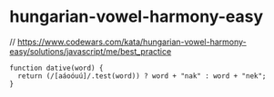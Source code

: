 # hungarian-vowel-harmony-easy
// https://www.codewars.com/kata/hungarian-vowel-harmony-easy/solutions/javascript/me/best_practice


```
function dative(word) {
  return (/[aáoóuú]/.test(word)) ? word + "nak" : word + "nek";
}
```

